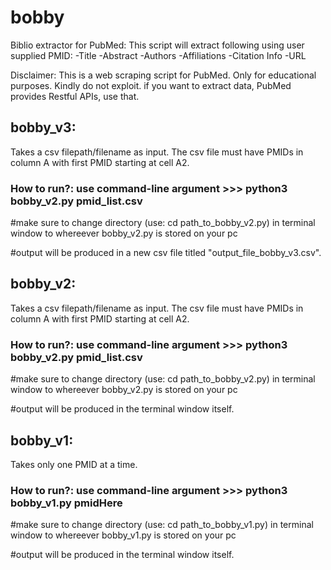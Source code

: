 # bobby
Biblio extractor for PubMed: This script will extract following using user supplied PMID:
-Title
-Abstract
-Authors
-Affiliations
-Citation Info
-URL

Disclaimer: This is a web scraping script for PubMed. Only for educational purposes. Kindly do not exploit. if you want to extract data, PubMed provides Restful APIs, use that.

## bobby_v3:
Takes a csv filepath/filename as input. The csv file must have PMIDs in column A with first PMID starting at cell A2.
### How to run?: use command-line argument >>> python3 bobby_v2.py pmid_list.csv
#make sure to change directory (use: cd path_to_bobby_v2.py) in terminal window to whereever bobby_v2.py is stored on your pc

#output will be produced in a new csv file titled "output_file_bobby_v3.csv".


## bobby_v2:
Takes a csv filepath/filename as input. The csv file must have PMIDs in column A with first PMID starting at cell A2.
### How to run?: use command-line argument >>> python3 bobby_v2.py pmid_list.csv
#make sure to change directory (use: cd path_to_bobby_v2.py) in terminal window to whereever bobby_v2.py is stored on your pc

#output will be produced in the terminal window itself.

## bobby_v1:
Takes only one PMID at a time.

### How to run?: use command-line argument >>> python3 bobby_v1.py pmidHere
#make sure to change directory (use: cd path_to_bobby_v1.py) in terminal window to whereever bobby_v1.py is stored on your pc

#output will be produced in the terminal window itself.
